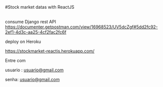 #Stock market datas with ReactJS
<Br><Br>

consume Django rest API<Br>
 https://documenter.getpostman.com/view/16968523/UV5dcZgf#5dd2fc92-2ef1-4d3c-aa25-4cf2fac2fc6f<Br>

deploy on Heroku
<Br>

https://stockmarket-reactjs.herokuapp.com/<Br>

Entre com<Br>

usuario : usuario@gmail.com<Br>

senha: usuario@gmail.com

